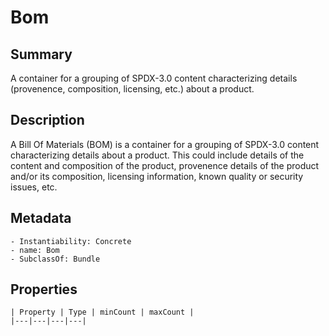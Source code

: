 <!-- Automatically generated by spec-parser v2.0.0 on 2023-12-25T20:28:21.783513+00:00 -->
<!-- SPDX-License-Identifier: Community-Spec-1.0 -->

# Bom

## Summary

A container for a grouping of SPDX-3.0 content characterizing details
(provenence, composition, licensing, etc.) about a product.


## Description

A Bill Of Materials (BOM) is a container for a grouping of SPDX-3.0 content
characterizing details about a product.
This could include details of the content and composition of the product,
provenence details of the product and/or
its composition, licensing information, known quality or security issues, etc.


## Metadata

    - Instantiability: Concrete
    - name: Bom
    - SubclassOf: Bundle



## Properties

    | Property | Type | minCount | maxCount |
    |---|---|---|---|

